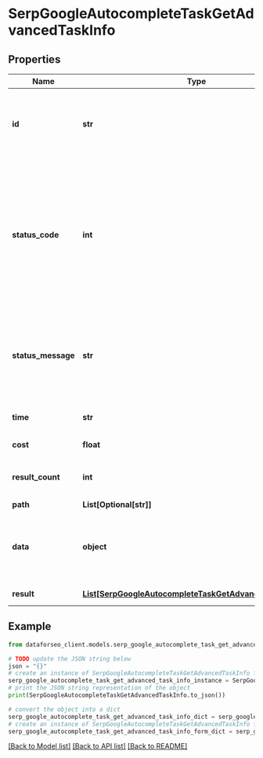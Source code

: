 # SerpGoogleAutocompleteTaskGetAdvancedTaskInfo


## Properties

Name | Type | Description | Notes
------------ | ------------- | ------------- | -------------
**id** | **str** | task identifier unique task identifier in our system in the UUID format | [optional] 
**status_code** | **int** | status code of the task generated by DataForSEO, can be within the following range: 10000-60000 you can find the full list of the response codes here | [optional] 
**status_message** | **str** | informational message of the task you can find the full list of general informational messages here | [optional] 
**time** | **str** | execution time, seconds | [optional] 
**cost** | **float** | total tasks cost, USD | [optional] 
**result_count** | **int** | number of elements in the result array | [optional] 
**path** | **List[Optional[str]]** | URL path | [optional] 
**data** | **object** | contains the same parameters that you specified in the POST request | [optional] 
**result** | [**List[SerpGoogleAutocompleteTaskGetAdvancedResultInfo]**](SerpGoogleAutocompleteTaskGetAdvancedResultInfo.md) | array of results | [optional] 

## Example

```python
from dataforseo_client.models.serp_google_autocomplete_task_get_advanced_task_info import SerpGoogleAutocompleteTaskGetAdvancedTaskInfo

# TODO update the JSON string below
json = "{}"
# create an instance of SerpGoogleAutocompleteTaskGetAdvancedTaskInfo from a JSON string
serp_google_autocomplete_task_get_advanced_task_info_instance = SerpGoogleAutocompleteTaskGetAdvancedTaskInfo.from_json(json)
# print the JSON string representation of the object
print(SerpGoogleAutocompleteTaskGetAdvancedTaskInfo.to_json())

# convert the object into a dict
serp_google_autocomplete_task_get_advanced_task_info_dict = serp_google_autocomplete_task_get_advanced_task_info_instance.to_dict()
# create an instance of SerpGoogleAutocompleteTaskGetAdvancedTaskInfo from a dict
serp_google_autocomplete_task_get_advanced_task_info_form_dict = serp_google_autocomplete_task_get_advanced_task_info.from_dict(serp_google_autocomplete_task_get_advanced_task_info_dict)
```
[[Back to Model list]](../README.md#documentation-for-models) [[Back to API list]](../README.md#documentation-for-api-endpoints) [[Back to README]](../README.md)


